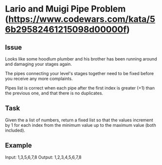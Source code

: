 # Lario and Muigi Pipe Problem (https://www.codewars.com/kata/56b29582461215098d00000f)

## Issue
Looks like some hoodlum plumber and his brother has been running around and damaging your stages again.

The pipes connecting your level's stages together need to be fixed before you receive any more complaints.

Pipes list is correct when each pipe after the first index is greater (+1) than the previous one, and that there is no duplicates.

## Task
Given the a list of numbers, return a fixed list so that the values increment by 1 for each index from the minimum value up to the maximum value (both included).

## Example
Input:  1,3,5,6,7,8 
Output: 1,2,3,4,5,6,7,8